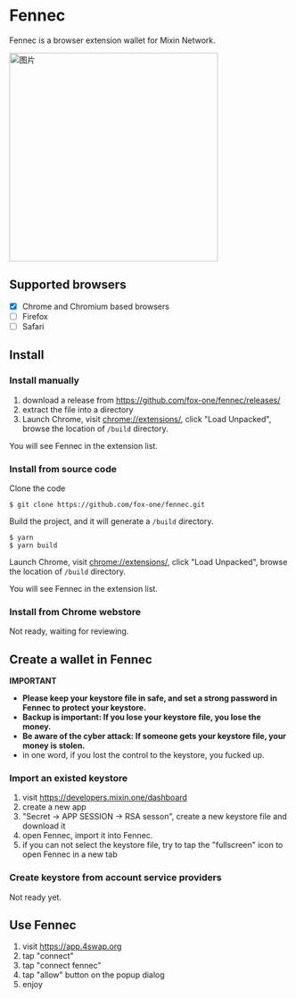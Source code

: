 # Fennec

Fennec is a browser extension wallet for Mixin Network.

<img width="374" alt="图片" src="https://user-images.githubusercontent.com/67439/114180680-7b160580-997b-11eb-9639-91eb0cf79611.png">


## Supported browsers

- [x] Chrome and Chromium based browsers
- [ ] Firefox
- [ ] Safari

## Install

### Install manually

1. download a release from https://github.com/fox-one/fennec/releases/
2. extract the file into a directory
3. Launch Chrome, visit [chrome://extensions/](chrome://extensions/), click "Load Unpacked", browse the location of `/build` directory.

You will see Fennec in the extension list.

### Install from source code

Clone the code

```
$ git clone https://github.com/fox-one/fennec.git
```

Build the project, and it will generate a `/build` directory.

```
$ yarn
$ yarn build
```

Launch Chrome, visit [chrome://extensions/](chrome://extensions/), click "Load Unpacked", browse the location of `/build` directory.

You will see Fennec in the extension list.

### Install from Chrome webstore

Not ready, waiting for reviewing.

## Create a wallet in Fennec

**IMPORTANT**

- **Please keep your keystore file in safe, and set a strong password in Fennec to protect your keystore.**
- **Backup is important: If you lose your keystore file, you lose the money.**
- **Be aware of the cyber attack: If someone gets your keystore file, your money is stolen.**
- in one word, if you lost the control to the keystore, you fucked up.

### Import an existed keystore

1. visit https://developers.mixin.one/dashboard
2. create a new app
3. "Secret -> APP SESSION -> RSA sesson", create a new keystore file and download it
4. open Fennec, import it into Fennec.
5. if you can not select the keystore file, try to tap the "fullscreen" icon to open Fennec in a new tab

### Create keystore from account service providers

Not ready yet.

## Use Fennec

1. visit https://app.4swap.org 
2. tap "connect"
3. tap "connect fennec"
4. tap "allow" button on the popup dialog
5. enjoy



